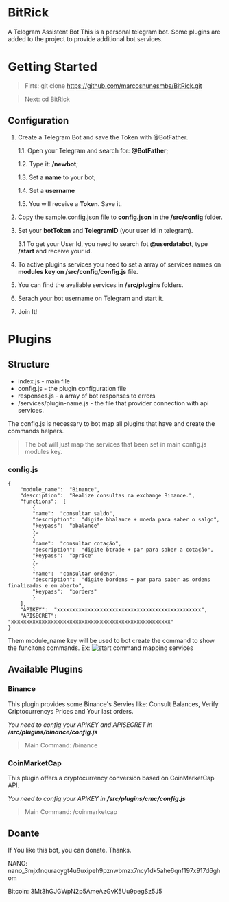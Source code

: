 
# BitRick
A Telegram Assistent Bot
This is a personal telegram bot. Some plugins are added to the project to provide additional bot services.
#  Getting Started

> Firts: git clone https://github.com/marcosnunesmbs/BitRick.git

> Next: cd BitRick

## Configuration

 1. Create a Telegram Bot and save the Token with @BotFather.
 
	1.1. Open your Telegram and search for:  **@BotFather**;
	
	1.2. Type it:  **/newbot**;
	
	1.3.  Set a  **name** to your bot;
	
	1.4.  Set a  **username**
	
	1.5.  You will receive a  **Token**. Save it.
	
 2. Copy the sample.config.json file to **config.json** in the **/src/config** folder.
 
 3. Set your **botToken** and **TelegramID** (your user id in telegram).
 
	 3.1 To get your User Id, you need to search fot **@userdatabot**, type **/start** and receive your id.
	 
4. To active plugins services you need to set a array of services names on **modules key on /src/config/config.js** file.

5. You can find the avaliable services in **/src/plugins** folders.

6. Serach your bot username on Telegram and start it.

7. Join It!

# Plugins
## Structure

 - index.js - main file
 - config.js - the plugin configuration file
 - responses.js - a array of bot responses to errors
 - /services/plugin-name.js - the file that provider connection with api services.

The config.js is necessary to bot map all plugins that have and create the commands helpers.

> The bot will just map the services that been set in main config.js modules key.
### config.js

    {
		"module_name":  "Binance",
		"description":  "Realize consultas na exchange Binance.",
		"functions":  [
			{
			"name":  "consultar saldo",
			"description":  "digite bbalance + moeda para saber o salgo",
			"keypass":  "bbalance"
			},
			{
			"name":  "consultar cotação",
			"description":  "digite btrade + par para saber a cotação",
			"keypass":  "bprice"
			},
			{
			"name":  "consultar ordens",
			"description":  "digite bordens + par para saber as ordens finalizadas e em aberto",
			"keypass":  "borders"
			}
		],
		"APIKEY":  "xxxxxxxxxxxxxxxxxxxxxxxxxxxxxxxxxxxxxxxxxxxxxxx",
		"APISECRET":  "xxxxxxxxxxxxxxxxxxxxxxxxxxxxxxxxxxxxxxxxxxxxxxxxxxxx"
	}

Them module_name key will be used to bot create the command to show the funcitons commands.
Ex:
![start command mapping services](http://www.dotcomma.com.br/wp-content/uploads/2019/10/start-sample.png)

## Available Plugins
### Binance
This plugin provides some Binance's Servies like: Consult Balances, Verify Criptocurrencys Prices and Your last orders.

*You need to config your APIKEY and APISECRET in __/src/plugins/binance/config.js__*

>Main Command: /binance

### CoinMarketCap
This plugin offers a cryptocurrency conversion based on CoinMarketCap API.

*You need to config your APIKEY in __/src/plugins/cmc/config.js__*

>Main Command: /coinmarketcap



## Doante
If You like this bot, you can donate. Thanks.

NANO: nano_3mjxfnquraoygt4u6uxipeh9pznwbmzx7ncy1dk5ahe6qnf197x917d6ghom

Bitcoin: 3Mt3hGJGWpN2p5AmeAzGvK5Uu9pegSz5J5
